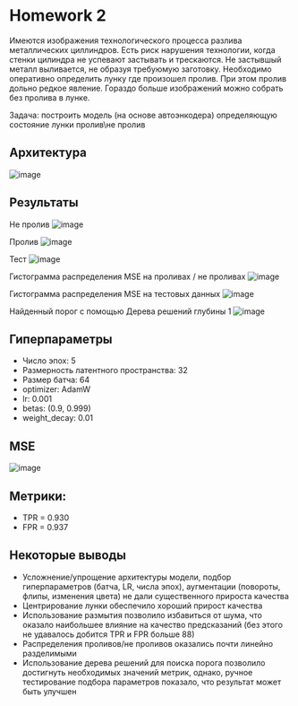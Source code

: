 # Homework 2
Имеются изображения технологического процесса разлива металлических циллиндров. Есть риск нарушения технологии, когда стенки цилиндра не успевают застывать и трескаются. Не застывшый металл выливается, не образуя требуюмую заготовку. Необходимо оперативно определить лунку где произошел пролив. При этом пролив дольно редкое явление. Гораздо больше изображений можно собрать без пролива в лунке.

Задача: построить модель (на основе автоэнкодера) определяющую состояние лунки пролив\не пролив

## Архитектура
![image](https://github.com/trew12/processing_and_generating_images_course/assets/64497667/7f12b5b8-c8c6-42d0-85dd-ef411716a7d9)

## Результаты
Не пролив
![image](https://github.com/trew12/processing_and_generating_images_course/assets/64497667/d02d7740-943e-467c-8617-8e612f7fc68c)

Пролив
![image](https://github.com/trew12/processing_and_generating_images_course/assets/64497667/76845351-30b6-456c-9279-ed864874f6a2)

Тест
![image](https://github.com/trew12/processing_and_generating_images_course/assets/64497667/3b54a18d-d156-4e1d-972a-c6a190b10900)

Гистограмма распределения MSE на проливах / не проливах
![image](https://github.com/trew12/processing_and_generating_images_course/assets/64497667/af2a19e5-dfc4-4f71-993e-dfed73576dc1)

Гистограмма распределения MSE на тестовых данных
![image](https://github.com/trew12/processing_and_generating_images_course/assets/64497667/a558f978-8a7f-4ba6-a9b0-0224f11d9ed7)

Найденный порог с помощью Дерева решений глубины 1
![image](https://github.com/trew12/processing_and_generating_images_course/assets/64497667/8713018f-f2cd-4dd5-914a-b1d4f31bae87)

## Гиперпараметры
* Число эпох: 5
* Размерность латентного пространства: 32
* Размер батча: 64
* optimizer: AdamW
* lr: 0.001
* betas:  (0.9, 0.999)
* weight_decay: 0.01

## MSE
![image](https://github.com/trew12/processing_and_generating_images_course/assets/64497667/ba794cdc-ff33-4c2c-873a-1d0593739962)

## Метрики:
* TPR = 0.930
* FPR = 0.937

## Некоторые выводы
* Усложнение/упрощение архитектуры модели, подбор гиперпараметров (батча, LR, числа эпох), аугментации (повороты, флипы, изменения цвета) не дали существенного прироста качества
* Центрирование лунки обеспечило хороший прирост качества
* Использование размытия позволило избавиться от шума, что оказало наибольшее влияние на качество предсказаний (без этого не удавалось добится TPR и FPR больше 88)
* Распределения проливов/не проливов оказались почти линейно разделимыми
* Использование дерева решений для поиска порога позволило достигнуть необходимых значений метрик, однако, ручное тестирование подбора параметров показало, что результат может быть улучшен
